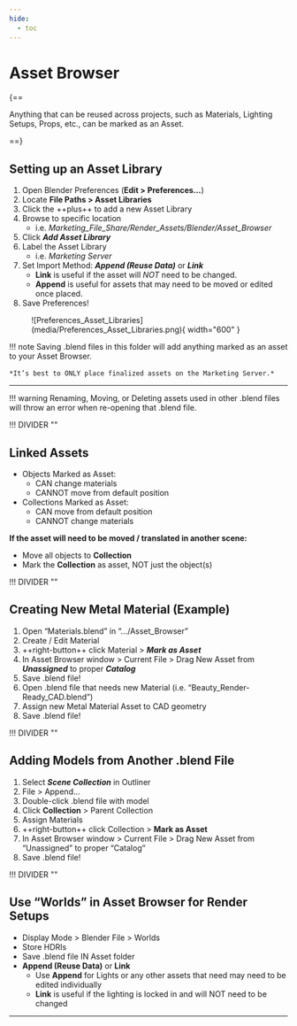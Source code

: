 ```yaml
---
hide:
  - toc
---
```


# **Asset Browser**


{==

Anything that can be reused across projects, such as Materials, Lighting Setups, Props, etc., can be marked as an Asset.

==}


## **Setting up an Asset Library**

1. Open Blender Preferences (**Edit > Preferences…**)
1. Locate **File Paths > Asset Libraries**
1. Click the ++plus++ to add a new Asset Library
1. Browse to specific location
    - i.e. *Marketing_File_Share/Render_Assets/Blender/Asset_Browser*
1. Click ***Add Asset Library***
1. Label the Asset Library
    - i.e. *Marketing Server*
1. Set Import Method: ***Append (Reuse Data)*** or ***Link***
    - **Link** is useful if the asset will *NOT* need to be changed.
    - **Append** is useful for assets that may need to be moved or edited once placed.
1. Save Preferences!

<figure markdown="span">
  ![Preferences_Asset_Libraries](media/Preferences_Asset_Libraries.png){ width="600" }
</figure>

!!! note
    Saving .blend files in this folder will add anything marked as an asset to your Asset Browser.

    *It’s best to ONLY place finalized assets on the Marketing Server.*

---

!!! warning
    Renaming, Moving, or Deleting assets used in other .blend files will throw an error when re-opening that .blend file.


!!! DIVIDER ""


## **Linked Assets**

- Objects Marked as Asset:
    - CAN change materials
    - CANNOT move from default position
- Collections Marked as Asset:
    - CAN move from default position
    - CANNOT change materials

**If the asset will need to be moved / translated in another scene:**

- Move all objects to **Collection**
- Mark the **Collection** as asset, NOT just the object(s)


!!! DIVIDER ""


## **Creating New Metal Material** (Example)

1. Open “Materials.blend” in “…/Asset_Browser”
1. Create / Edit Material
1. ++right-button++ click Material > ***Mark as Asset***
1. In Asset Browser window > Current File > Drag New Asset from ***Unassigned*** to proper ***Catalog***
1. Save .blend file!
1. Open .blend file that needs new Material (i.e. “Beauty_Render-Ready_CAD.blend”)
1. Assign new Metal Material Asset to CAD geometry
1. Save .blend file!


!!! DIVIDER ""


## **Adding Models from Another .blend File**

1. Select ***Scene Collection*** in Outliner
1. File > Append…
1. Double-click .blend file with model
1. Click **Collection** > Parent Collection
1. Assign Materials
1. ++right-button++ click Collection > **Mark as Asset**
1. In Asset Browser window > Current File > Drag New Asset from “Unassigned” to proper “Catalog”
1. Save .blend file!


!!! DIVIDER ""


## **Use “Worlds” in Asset Browser for Render Setups**

- Display Mode > Blender File > Worlds
- Store HDRIs
- Save .blend file IN Asset folder
- **Append (Reuse Data)** or **Link**
    - Use **Append** for Lights or any other assets that need may need to be edited individually
    - **Link** is useful if the lighting is locked in and will NOT need to be changed


---
